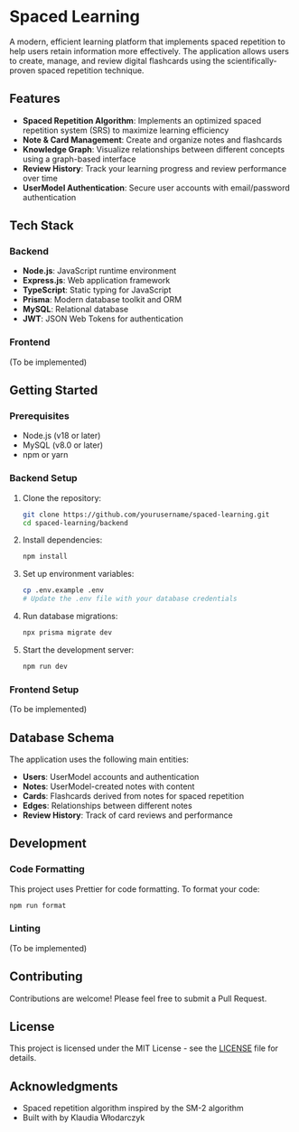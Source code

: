 # Spaced Learning

A modern, efficient learning platform that implements spaced repetition to help users retain information more effectively. The application allows users to create, manage, and review digital flashcards using the scientifically-proven spaced repetition technique.

## Features

- **Spaced Repetition Algorithm**: Implements an optimized spaced repetition system (SRS) to maximize learning efficiency
- **Note & Card Management**: Create and organize notes and flashcards
- **Knowledge Graph**: Visualize relationships between different concepts using a graph-based interface
- **Review History**: Track your learning progress and review performance over time
- **UserModel Authentication**: Secure user accounts with email/password authentication

## Tech Stack

### Backend
- **Node.js**: JavaScript runtime environment
- **Express.js**: Web application framework
- **TypeScript**: Static typing for JavaScript
- **Prisma**: Modern database toolkit and ORM
- **MySQL**: Relational database
- **JWT**: JSON Web Tokens for authentication

### Frontend
(To be implemented)

## Getting Started

### Prerequisites
- Node.js (v18 or later)
- MySQL (v8.0 or later)
- npm or yarn

### Backend Setup

1. Clone the repository:
   ```bash
   git clone https://github.com/yourusername/spaced-learning.git
   cd spaced-learning/backend
   ```

2. Install dependencies:
   ```bash
   npm install
   ```

3. Set up environment variables:
   ```bash
   cp .env.example .env
   # Update the .env file with your database credentials
   ```

4. Run database migrations:
   ```bash
   npx prisma migrate dev
   ```

5. Start the development server:
   ```bash
   npm run dev
   ```

### Frontend Setup
(To be implemented)

## Database Schema

The application uses the following main entities:
- **Users**: UserModel accounts and authentication
- **Notes**: UserModel-created notes with content
- **Cards**: Flashcards derived from notes for spaced repetition
- **Edges**: Relationships between different notes
- **Review History**: Track of card reviews and performance

## Development

### Code Formatting
This project uses Prettier for code formatting. To format your code:
```bash
npm run format
```

### Linting
(To be implemented)

## Contributing

Contributions are welcome! Please feel free to submit a Pull Request.

## License

This project is licensed under the MIT License - see the [LICENSE](LICENSE) file for details.

## Acknowledgments

- Spaced repetition algorithm inspired by the SM-2 algorithm
- Built with by Klaudia Włodarczyk

